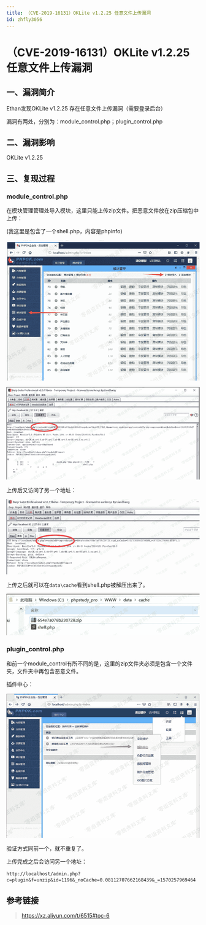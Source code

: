 ```yaml
---
title: （CVE-2019-16131）OKLite v1.2.25 任意文件上传漏洞
id: zhfly3056
---
```


# （CVE-2019-16131）OKLite v1.2.25 任意文件上传漏洞

## 一、漏洞简介

Ethan发现OKLite v1.2.25 存在任意文件上传漏洞（需要登录后台）

漏洞有两处，分别为：module_control.php；plugin_control.php

## 二、漏洞影响

OKLite v1.2.25

## 三、复现过程

### module_control.php

在模块管理管理处导入模块，这里只能上传zip文件。把恶意文件放在zip压缩包中上传：

(我这里是包含了一个shell.php，内容是phpinfo)

![image](../img/9a1b4d20a6f4082362d27fbe961344b6.png)

![image](../img/12b0c36fc40be51115bacfe2c7349b5c.png)

上传后又访问了另一个地址：

![image](../img/cf89751762cfcb17ca5fa6b299e59b44.png)

上传之后就可以在`data\cache`看到shell.php被解压出来了。

![image](../img/3e274ec5e18908c37604307388e0505c.png)

### plugin_control.php

和前一个module_control有所不同的是，这里的zip文件夹必须是包含一个文件夹，文件夹中再包含恶意文件。

插件中心：

![image](../img/74b3d6c71fce5d69c382f8830b4610e0.png)

验证方式同前一个，就不重复了。

上传完成之后会访问另一个地址：

```
http://localhost/admin.php?c=plugin&f=unzip&id=1196&_noCache=0.08112707662168439&_=1570257969464 
```

## 参考链接

> https://xz.aliyun.com/t/6515#toc-6